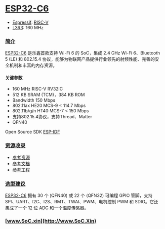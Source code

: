 ﻿# [ESP32-C6](https://doc.soc.xin/ESP32-C6)

* [Espressif](https://www.espressif.com/): [RISC-V](https://github.com/SoCXin/RISC-V)
* [L3R3](https://github.com/SoCXin/Level): 160 MHz 

### [简介](https://github.com/SoCXin/ESP32C6/wiki)

[ESP32-C6](https://github.com/SoCXin/ESP32C6) 是乐鑫首款支持 Wi-Fi 6 的 SoC，集成 2.4 GHz Wi-Fi 6、Bluetooth 5 (LE) 和 802.15.4 协议，能够为物联网产品提供行业领先的射频性能、完善的安全机制和丰富的内存资源。

#### 关键参数

* 160 MHz RISC-V RV32IC
* 512 KB SRAM (TCM)，384 KB ROM
* Bandwidth 150 Mbps
* 802.11ax HE20 MCS-9 < 114.7 Mbps
* 802.11b/g/n HT40 MCS-7 < 150 Mbps
* 支持802.15.4协议，支持Thread、Matter
* QFN40

Open Source SDK [ESP-IDF](https://github.com/espressif/esp-idf)

### [资源收录](https://github.com/SoCXin)

* [参考资源](src/)
* [参考文档](docs/)
* [参考工程](project/)

### [选型建议](https://github.com/SoCXin/ESP32S3)

[ESP32-C6](https://github.com/SoCXin/ESP32S3) 拥有 30 个 (QFN40) 或 22 个 (QFN32) 可编程 GPIO 管脚，支持 SPI、UART、I2C、I2S、RMT、TWAI、PWM、电机控制 PWM 和 SDIO。它还集成了一个 12 位 ADC 和一个温度传感器。


### [www.SoC.xin](http://www.SoC.Xin)
